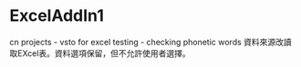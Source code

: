 # ExcelAddIn1
cn projects - vsto for excel testing - checking phonetic words
資料來源改讀取EXcel表。資料選項保留，但不允許使用者選擇。
